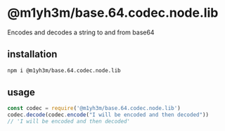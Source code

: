# @m1yh3m/base.64.codec.node.lib

Encodes and decodes a string to and from base64

## installation

```bash
npm i @m1yh3m/base.64.codec.node.lib
```

## usage

```javascript
const codec = require('@m1yh3m/base.64.codec.node.lib')
codec.decode(codec.encode("I will be encoded and then decoded"))
// 'I will be encoded and then decoded'
```
